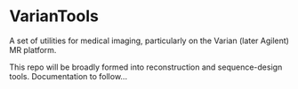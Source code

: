 # VarianTools
A set of utilities for medical imaging, particularly on the Varian (later Agilent) MR platform. 

This repo will be broadly formed into reconstruction and sequence-design tools. Documentation to follow...
